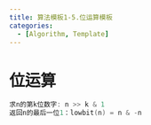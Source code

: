 ```yaml
---
title: 算法模板1-5.位运算模板
categories:
  - [Algorithm, Template]
---
```


# 位运算

```cpp
求n的第k位数字: n >> k & 1
返回n的最后一位1：lowbit(n) = n & -n
```

